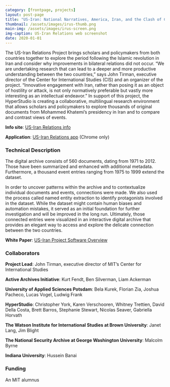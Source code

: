 ```yaml
---
category: [frontpage, projects]
layout: post-page 
title: "US-Iran: National Narratives, America, Iran, and the Clash of Civilizations" 
thumbnail: /assets/images/irus-thumb.png
main-img: /assets/images/irus-screen.png
img-caption: US-Iran Relations web screenshot
date: 2020-01-01
---
```


The US-Iran Relations Project brings scholars and policymakers from both countries together to explore the period following the Islamic revolution in Iran and consider why improvements in bilateral relations did not occur. “We are undertaking research that can lead to a deeper and more productive understanding between the two countries,” says John Tirman, executive director of the Center for International Studies (CIS) and an organizer of the project. “Innovative engagement with Iran, rather than posing it as an object of hostility or attack, is not only normatively preferable but vastly more interesting as an intellectual endeavor.” In support of this project, the HyperStudio is creating a collaborative, multilingual research environment that allows scholars and policymakers to explore thousands of original documents from Mohammed Khatemi’s presidency in Iran and to compare and contrast views of events.

**Info site**: [US-Iran Relations info](https://hidden-perspectives-microsite.bsilverm.now.sh/)

**Application**: [US-Iran Relations app](https://irus.now.sh/) (Chrome only)

### Technical Description

The digital archive consists of 560 documents, dating from 1971 to 2012. Those have been summarized and enhanced with additional metadata. Furthermore, a thousand event entries ranging from 1975 to 1999 extend the dataset.

In order to uncover patterns within the archive and to contextualize individual documents and events, connections were made. We also used the process called named entity extraction to identify protagonists involved in the dataset. While the dataset might contain human biases and automation mistakes, it served as an initial foundation for further investigation and will be improved in the long run. Ultimately, those connected entries were visualized in an interactive digital archive that provides an elegant way to access and explore the delicate connection between the two countries.

**White Paper**: [US-Iran Project Software Overview](/assets/uploads/US-Iran-whitepaper.pdf)

### Collaborators

**Project Lead**: John Tirman, executive director of MIT’s Center for International Studies

**Active Archives Initiative**: Kurt Fendt, Ben Silverman, Liam Ackerman

**University of Applied Sciences Potsdam**: Bela Kurek, Florian Zia, Joshua Pacheco, Lucas Vogel, Ludwig Frank

**HyperStudio**: Christopher York, Karen Verschooren, Whitney Trettien, David Della Costa, Brett Barros, Stephanie Stewart, Nicolas Seaver, Gabriella Horvath

**The Watson Institute for International Studies at Brown University**: Janet Lang, Jim Blight

**The National Security Archive at George Washington University**: Malcolm Byrne

**Indiana University**: Hussein Banai

### Funding
An MIT alumnus
